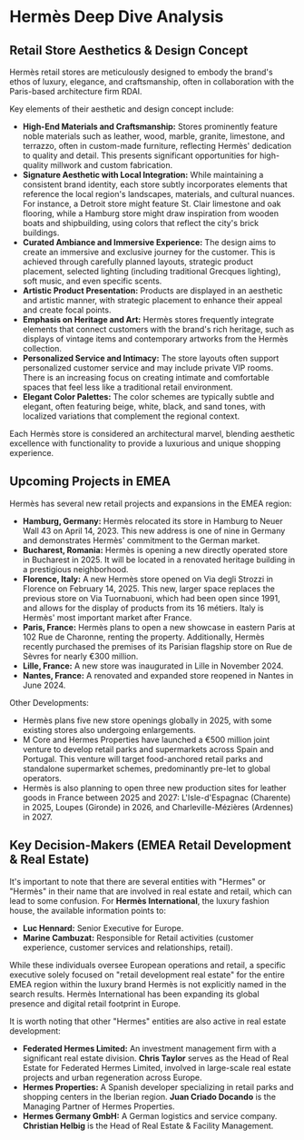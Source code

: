 # Hermès Deep Dive Analysis

## Retail Store Aesthetics & Design Concept

Hermès retail stores are meticulously designed to embody the brand's ethos of luxury, elegance, and craftsmanship, often in collaboration with the Paris-based architecture firm RDAI.

Key elements of their aesthetic and design concept include:

*   **High-End Materials and Craftsmanship:** Stores prominently feature noble materials such as leather, wood, marble, granite, limestone, and terrazzo, often in custom-made furniture, reflecting Hermès' dedication to quality and detail. This presents significant opportunities for high-quality millwork and custom fabrication.
*   **Signature Aesthetic with Local Integration:** While maintaining a consistent brand identity, each store subtly incorporates elements that reference the local region's landscapes, materials, and cultural nuances. For instance, a Detroit store might feature St. Clair limestone and oak flooring, while a Hamburg store might draw inspiration from wooden boats and shipbuilding, using colors that reflect the city's brick buildings.
*   **Curated Ambiance and Immersive Experience:** The design aims to create an immersive and exclusive journey for the customer. This is achieved through carefully planned layouts, strategic product placement, selected lighting (including traditional Grecques lighting), soft music, and even specific scents.
*   **Artistic Product Presentation:** Products are displayed in an aesthetic and artistic manner, with strategic placement to enhance their appeal and create focal points.
*   **Emphasis on Heritage and Art:** Hermès stores frequently integrate elements that connect customers with the brand's rich heritage, such as displays of vintage items and contemporary artworks from the Hermès collection.
*   **Personalized Service and Intimacy:** The store layouts often support personalized customer service and may include private VIP rooms. There is an increasing focus on creating intimate and comfortable spaces that feel less like a traditional retail environment.
*   **Elegant Color Palettes:** The color schemes are typically subtle and elegant, often featuring beige, white, black, and sand tones, with localized variations that complement the regional context.

Each Hermès store is considered an architectural marvel, blending aesthetic excellence with functionality to provide a luxurious and unique shopping experience.

## Upcoming Projects in EMEA

Hermès has several new retail projects and expansions in the EMEA region:

*   **Hamburg, Germany:** Hermès relocated its store in Hamburg to Neuer Wall 43 on April 14, 2023. This new address is one of nine in Germany and demonstrates Hermès' commitment to the German market.
*   **Bucharest, Romania:** Hermès is opening a new directly operated store in Bucharest in 2025. It will be located in a renovated heritage building in a prestigious neighborhood.
*   **Florence, Italy:** A new Hermès store opened on Via degli Strozzi in Florence on February 14, 2025. This new, larger space replaces the previous store on Via Tuornabuoni, which had been open since 1991, and allows for the display of products from its 16 métiers. Italy is Hermès' most important market after France.
*   **Paris, France:** Hermès plans to open a new showcase in eastern Paris at 102 Rue de Charonne, renting the property. Additionally, Hermès recently purchased the premises of its Parisian flagship store on Rue de Sèvres for nearly €300 million.
*   **Lille, France:** A new store was inaugurated in Lille in November 2024.
*   **Nantes, France:** A renovated and expanded store reopened in Nantes in June 2024.

Other Developments:

*   Hermès plans five new store openings globally in 2025, with some existing stores also undergoing enlargements.
*   M Core and Hermes Properties have launched a €500 million joint venture to develop retail parks and supermarkets across Spain and Portugal. This venture will target food-anchored retail parks and standalone supermarket schemes, predominantly pre-let to global operators.
*   Hermès is also planning to open three new production sites for leather goods in France between 2025 and 2027: L'Isle-d'Espagnac (Charente) in 2025, Loupes (Gironde) in 2026, and Charleville-Mézières (Ardennes) in 2027.

## Key Decision-Makers (EMEA Retail Development & Real Estate)

It's important to note that there are several entities with "Hermes" or "Hermès" in their name that are involved in real estate and retail, which can lead to some confusion. For **Hermès International**, the luxury fashion house, the available information points to:

*   **Luc Hennard:** Senior Executive for Europe.
*   **Marine Cambuzat:** Responsible for Retail activities (customer experience, customer services and relationships, retail).

While these individuals oversee European operations and retail, a specific executive solely focused on "retail development real estate" for the entire EMEA region within the luxury brand Hermès is not explicitly named in the search results. Hermès International has been expanding its global presence and digital retail footprint in Europe.

It is worth noting that other "Hermes" entities are also active in real estate development:

*   **Federated Hermes Limited:** An investment management firm with a significant real estate division. **Chris Taylor** serves as the Head of Real Estate for Federated Hermes Limited, involved in large-scale real estate projects and urban regeneration across Europe.
*   **Hermes Properties:** A Spanish developer specializing in retail parks and shopping centers in the Iberian region. **Juan Criado Docando** is the Managing Partner of Hermes Properties.
*   **Hermes Germany GmbH:** A German logistics and service company. **Christian Helbig** is the Head of Real Estate & Facility Management.